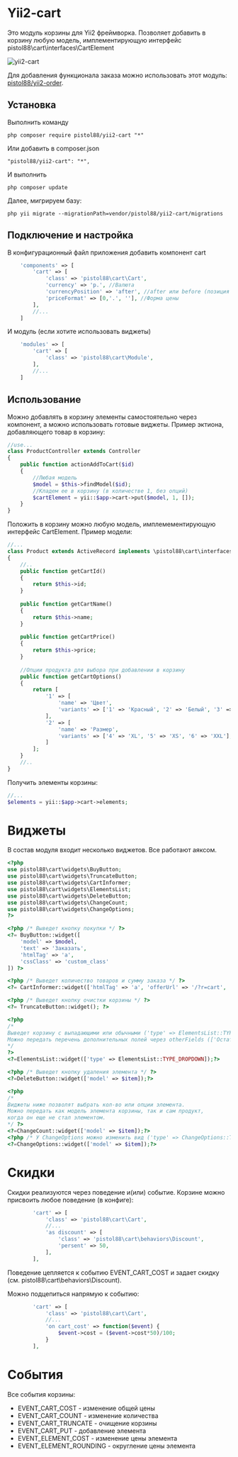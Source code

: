 Yii2-cart
==========
Это модуль корзины для Yii2 фреймворка. Позволяет добавить в корзину любую модель, имплементирующую интерфейс pistol88\cart\interfaces\CartElement

![yii2-cart](https://cloud.githubusercontent.com/assets/8104605/15093925/aeb7a35a-14ae-11e6-96b1-72b737fa4a58.png)

Для добавления функционала заказа можно использовать этот модуль: [pistol88/yii2-order](https://github.com/pistol88/yii2-order).

Установка
---------------------------------
Выполнить команду

```
php composer require pistol88/yii2-cart "*"
```

Или добавить в composer.json

```
"pistol88/yii2-cart": "*",
```

И выполнить

```
php composer update
```

Далее, мигрируем базу:

```
php yii migrate --migrationPath=vendor/pistol88/yii2-cart/migrations
```

Подключение и настройка
---------------------------------
В конфигурационный файл приложения добавить компонент cart
```php
    'components' => [
        'cart' => [
            'class' => 'pistol88\cart\Cart',
            'currency' => 'р.', //Валюта
            'currencyPosition' => 'after', //after или before (позиция значка валюты относительно цены)
            'priceFormat' => [0,'.', ''], //Форма цены
        ],
        //...
    ]
```

И модуль (если хотите использовать виджеты)

```php
    'modules' => [
        'cart' => [
            'class' => 'pistol88\cart\Module',
        ],
        //...
    ]
```

Использование
---------------------------------
Можно добавлять в корзину элементы самостоятельно через компонент, а можно использовать готовые виджеты.
Пример эктиона, добавляющего товар в корзину:

```php
//use...
class ProductController extends Controller
{
    public function actionAddToCart($id)
    {
        //Любая модель
        $model = $this->findModel($id);
        //Кладем ее в корзину (в количестве 1, без опций)
        $cartElement = yii::$app->cart->put($model, 1, []);
    }
}
```

Положить в корзину можно любую модель, имплемементирующую интерфейс CartElement. Пример модели:

```php
//...
class Product extends ActiveRecord implements \pistol88\cart\interfaces\CartElement
{
    //..
    public function getCartId()
    {
        return $this->id;
    }
    
    public function getCartName()
    {
        return $this->name;
    }
    
    public function getCartPrice()
    {
        return $this->price;
    }
    
    //Опции продукта для выбора при добавлении в корзину
    public function getCartOptions()
    {
        return [
            '1' => [
                'name' => 'Цвет',
                'variants' => ['1' => 'Красный', '2' => 'Белый', '3' => 'Синий'],
            ],
            '2' => [
                'name' => 'Размер',
                'variants' => ['4' => 'XL', '5' => 'XS', '6' => 'XXL'],
            ]
        ];
    }
    //..
}
```

Получить элементы корзины:
```php
//...
$elements = yii::$app->cart->elements;
```

Виджеты
==========
В состав модуля входит несколько виджетов. Все работают аяксом.

```php
<?php
use pistol88\cart\widgets\BuyButton;
use pistol88\cart\widgets\TruncateButton;
use pistol88\cart\widgets\CartInformer;
use pistol88\cart\widgets\ElementsList;
use pistol88\cart\widgets\DeleteButton;
use pistol88\cart\widgets\ChangeCount;
use pistol88\cart\widgets\ChangeOptions;
?>

<?php /* Выведет кнопку покупки */ ?>
<?= BuyButton::widget([
	'model' => $model,
	'text' => 'Заказать',
	'htmlTag' => 'a',
	'cssClass' => 'custom_class'
]) ?>

<?php /* Выведет количество товаров и сумму заказа */ ?>
<?= CartInformer::widget(['htmlTag' => 'a', 'offerUrl' => '/?r=cart', 'text' => '{c} на {p}']); ?>

<?php /* Выведет кнопку очистки корзины */ ?>
<?= TruncateButton::widget(); ?>

<?php
/*
Выведет корзину с выпадающими или обычными ('type' => ElementsList::TYPE_FULL) элементами списка.
Можно передать перечень дополнительных полей через otherFields (['Остаток' => 'amount']).
*/
?>
<?=ElementsList::widget(['type' => ElementsList::TYPE_DROPDOWN]);?>

<?php /* Выведет кнопку удаления элемента */ ?>
<?=DeleteButton::widget(['model' => $item]);?>

<?php
/*
Виджеты ниже позволят выбрать кол-во или опции элемента.
Можно передать как модель элемента корзины, так и сам продукт,
когда он еще не стал элементом.
*/ ?>
<?=ChangeCount::widget(['model' => $item]);?>
<?php /* У ChangeOptions можно изменить вид ('type' => ChangeOptions::TYPE_RADIO) */ ?>
<?=ChangeOptions::widget(['model' => $item]);?>
```

Скидки
==========
Скидки реализуются через поведение и(или) событие. Корзине можно присвоить любое поведение (в конфиге):

```php
        'cart' => [
            'class' => 'pistol88\cart\Cart',
            //...
            'as discount' => [
                'class' => 'pistol88\cart\behaviors\Discount',
                'persent' => 50,
            ],
        ],
```

Поведение цепляется к событию EVENT_CART_COST и задает скидку (см. pistol88\cart\behaviors\Discount).

Можно подцепиться напрямую к событию:

```php
        'cart' => [
            'class' => 'pistol88\cart\Cart',
            //...
            'on cart_cost' => function($event) {
                $event->cost = ($event->cost*50)/100;
            }
        ],

```

События
==========

Все события корзины:

 * EVENT_CART_COST - изменение общей цены
 * EVENT_CART_COUNT - изменение количества
 * EVENT_CART_TRUNCATE - очищение корзины
 * EVENT_CART_PUT - добавление элемента
 * EVENT_ELEMENT_COST  - изменение цены элемента
 * EVENT_ELEMENT_ROUNDING - округление цены элемента
